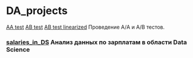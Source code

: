 # DA_projects

[AA test](https://github.com/Igorm525/DA_projects/blob/main/5_1_AA_test.ipynb) 
[AB test](https://github.com/Igorm525/DA_projects/blob/main/5_2_AB_test.ipynb) 
[AB test linearized](https://github.com/Igorm525/DA_projects/blob/main/5_3_AB_test_linearized.ipynb)
Проведение А/A и А/B тестов.

### [salaries_in_DS](https://github.com/Igorm525/DA_projects/blob/main/salaries_in_DS.ipynb) Анализ данных по зарплатам в области Data Science
